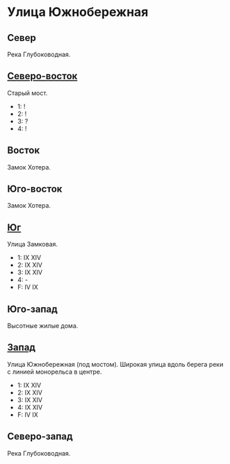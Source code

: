 # Улица Южнобережная

## Север

Река Глубоководная.

## [Северо-восток](./595110.md)

Старый мост.

* 1:    !
* 2:    !
* 3:    ?
* 4:    !

## Восток

Замок Хотера.

## Юго-восток

Замок Хотера.

## [Юг](./570130.md)

Улица Замковая.

* 1:    IX  XIV
* 2:    IX  XIV
* 3:    IX  XIV
* 4:    -
* F:    IV  IX

## Юго-запад

Высотные жилые дома.

## [Запад](./540120.md)

Улица Южнобережная (под мостом).
Широкая улица вдоль берега реки с линией монорельса в центре.

* 1:    IX  XIV
* 2:    IX  XIV
* 3:    IX  XIV
* 4:    IX  XIV
* F:    IV  IX

## Северо-запад

Река Глубоководная.
